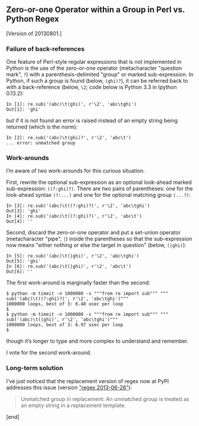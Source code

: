 ## Zero-or-one Operator within a Group in Perl vs. Python Regex

[Version of 20130801.]

### Failure of back-references

One feature of Perl-style regular expressions that is not implemented in Python is the use of the zero-or-one operator (metacharacter "question mark", `?`) with a parenthesis-delimited "group" or marked sub-expression. In Python, if such a group is found (below, `(ghi)?`), it can be referred back to with a back-reference (below, `\2`; code below is Python 3.3 in Ipython 0.13.2):

~~~
In [1]: re.sub('(abc)\t(ghi)', r'\2', 'abc\tghi')
Out[1]: 'ghi'
~~~

but if it is not found an error is raised instead of an empty string being returned (which is the norm):

~~~
In [2]: re.sub('(abc)\t(ghi)?', r'\2', 'abc\t') 
... error: unmatched group
~~~

### Work-arounds

I’m aware of two work-arounds for this curious situation.

First, rewrite the optional sub-expression as an optional look-ahead marked sub-expression: `((?:ghi)?)`. There are two pairs of parentheses: one for the look-ahead syntax `(?:...)` and one for the optional matching group `(...?)`:

~~~
In [3]: re.sub('(abc)\t((?:ghi)?)', r'\2', 'abc\tghi') 
Out[3]: 'ghi' 
In [4]: re.sub('(abc)\t((?:ghi)?)', r'\2', 'abc\t') 
Out[4]: ''
~~~

Second, discard the zero-or-one operator and put a set-union operator (metacharacter "pipe", `|`) inside the parentheses so that the sub-expression now means "either nothing or else the target in question" (below, `(|ghi)`):

~~~
In [5]: re.sub('(abc)\t(|ghi)', r'\2', 'abc\tghi') 
Out[5]: 'ghi' 
In [6]: re.sub('(abc)\t(|ghi)', r'\2', 'abc\t') 
Out[6]: ''
~~~

The first work-around is marginally faster than the second:

~~~
$ python -m timeit -n 1000000 -s """from re import sub""" """
sub('(abc)\t((?:ghi)?)', r'\2', 'abc\tghi')"""
1000000 loops, best of 3: 6.48 usec per loop 
$ 
$ python -m timeit -n 1000000 -s """from re import sub""" """
sub('(abc)\t(|ghi)', r'\2', 'abc\tghi')"""
1000000 loops, best of 3: 6.97 usec per loop 
$
~~~

though it’s longer to type and more complex to understand and remember.

I vote for the second work-around.

### Long-term solution

I’ve just noticed that the replacement version of regex now at PyPI addresses this issue (version ["regex 2013-06-26"](https://pypi.python.org/pypi/regex)):

> Unmatched group in replacement: An unmatched group is treated as an empty string in a replacement template.

[end]
